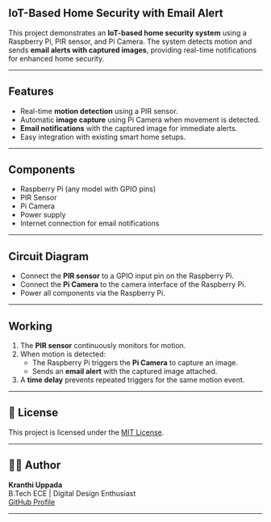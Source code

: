 
## IoT-Based Home Security with Email Alert

This project demonstrates an **IoT-based home security system** using a Raspberry Pi, PIR sensor, and Pi Camera. The system detects motion and sends **email alerts with captured images**, providing real-time notifications for enhanced home security.

---

## **Features**
- Real-time **motion detection** using a PIR sensor.
- Automatic **image capture** using Pi Camera when movement is detected.
- **Email notifications** with the captured image for immediate alerts.
- Easy integration with existing smart home setups.

---

## **Components**
- Raspberry Pi (any model with GPIO pins)
- PIR Sensor
- Pi Camera
- Power supply
- Internet connection for email notifications

---

## **Circuit Diagram**
- Connect the **PIR sensor** to a GPIO input pin on the Raspberry Pi.
- Connect the **Pi Camera** to the camera interface of the Raspberry Pi.
- Power all components via the Raspberry Pi.

---

## **Working**
1. The **PIR sensor** continuously monitors for motion.
2. When motion is detected:
   - The Raspberry Pi triggers the **Pi Camera** to capture an image.
   - Sends an **email alert** with the captured image attached.
3. A **time delay** prevents repeated triggers for the same motion event.

---


## 📜 License

This project is licensed under the [MIT License](LICENSE). 

---
## 👩‍💻 Author

**Kranthi Uppada**  
B.Tech ECE | Digital Design Enthusiast  
[GitHub Profile](https://github.com/kranthiuppada)


---


